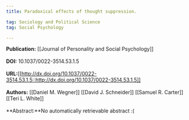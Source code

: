 ```yaml
---
title: Paradoxical effects of thought suppression.

tag: Sociology and Political Science 
tag: Social Psychology

---
```


**Publication:** [[Journal of Personality and Social Psychology]]<br><br>**DOI:** 10.1037/0022-3514.53.1.5                                         
<br>**URL:**[[http://dx.doi.org/10.1037/0022-3514.53.1.5::http://dx.doi.org/10.1037/0022-3514.53.1.5]]<br><br>**Authors:** [[Daniel M. Wegner]] [[David J. Schneider]] [[Samuel R. Carter]] [[Teri L. White]] <br><br>**Abstract:**No automatically retrievable abstract :(

